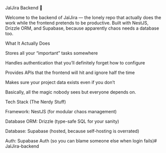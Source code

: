JalJira Backend 🥂

Welcome to the backend of JalJira — the lonely repo that actually does the work while the frontend pretends to be productive. Built with NestJS, Drizzle ORM, and Supabase, because apparently chaos needs a database too.

What It Actually Does

Stores all your “important” tasks somewhere 

Handles authentication that you’ll definitely forget how to configure 

Provides APIs that the frontend will hit and ignore half the time 

Makes sure your project data exists even if you don’t 

Basically, all the magic nobody sees but everyone depends on.

Tech Stack (The Nerdy Stuff)

Framework: NestJS (for modular chaos management)

Database ORM: Drizzle (type-safe SQL for your sanity)

Database: Supabase (hosted, because self-hosting is overrated)

Auth: Supabase Auth (so you can blame someone else when login fails)#   J a l J i r a - b a c k e n d  
 